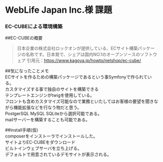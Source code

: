# WebLife Japan Inc.様 課題  
### EC-CUBEによる環境構築  

##EC-CUBEの概要  

>日本企業の株式会社ロックオンが提供している、ECサイト構築パッケージの名称です。日本発で、シェアは国内NO.1のオープンソースのソフトウェア
引用元：https://www.kagoya.jp/howto/netshop/ec-cube/

##気になったことメモ  
ECサイトを作るための構築パッケージであるという事Symfonyで作られている。  
カスタマイズする事で独自のサイトを構築できる  
テンプレートエンジンがtwigを使用している。  
フロントも含めカスタマイズ可能なので業務といたしてはお客様の要望を聞きながら機能拡張などを行なう物だと思う。  
PostgerSQL MySQL SQLiteから選択可能である。  
mailサーバーを構築することも可能である。  

##install手順(仮)  
composerをインストーラでインストールした。  
サイトよりEC-CUBEをダウンロード  
ビルトインウェブサーバを立ち上げる。  
デフォルトで用意されているデモサイトが表示される。  


